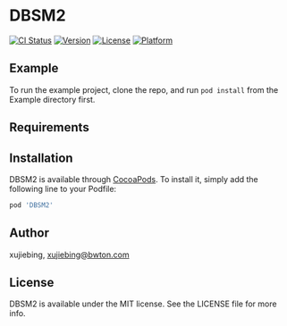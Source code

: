 # DBSM2

[![CI Status](https://img.shields.io/travis/xujiebing/DBSM2.svg?style=flat)](https://travis-ci.org/xujiebing/DBSM2)
[![Version](https://img.shields.io/cocoapods/v/DBSM2.svg?style=flat)](https://cocoapods.org/pods/DBSM2)
[![License](https://img.shields.io/cocoapods/l/DBSM2.svg?style=flat)](https://cocoapods.org/pods/DBSM2)
[![Platform](https://img.shields.io/cocoapods/p/DBSM2.svg?style=flat)](https://cocoapods.org/pods/DBSM2)

## Example

To run the example project, clone the repo, and run `pod install` from the Example directory first.

## Requirements

## Installation

DBSM2 is available through [CocoaPods](https://cocoapods.org). To install
it, simply add the following line to your Podfile:

```ruby
pod 'DBSM2'
```

## Author

xujiebing, xujiebing@bwton.com

## License

DBSM2 is available under the MIT license. See the LICENSE file for more info.
